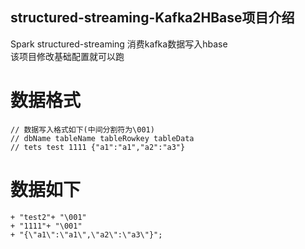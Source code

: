 ## structured-streaming-Kafka2HBase项目介绍  
Spark structured-streaming 消费kafka数据写入hbase<br />
该项目修改基础配置就可以跑<br />

# 数据格式

```
// 数据写入格式如下(中间分割符为\001)
// dbName tableName tableRowkey tableData
// tets test 1111 {"a1":"a1","a2":"a3"}
```

# 数据如下
``` "A"+ "\001"
+ "test2"+ "\001"
+ "1111"+ "\001"
+ "{\"a1\":\"a1\",\"a2\":\"a3\"}";
```
